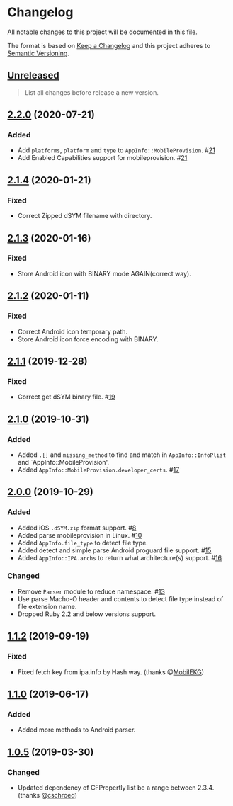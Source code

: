 # Changelog

All notable changes to this project will be documented in this file.

The format is based on [Keep a Changelog](http://keepachangelog.com/en/1.0.0/)
and this project adheres to [Semantic Versioning](http://semver.org/spec/v2.0.0.html).

## [Unreleased]

> List all changes before release a new version.

## [2.2.0] (2020-07-21)

### Added

- Add `platforms`, `platform` and `type` to `AppInfo::MobileProvision`. #[21](https://github.com/icyleaf/app-info/pull/19)
- Add Enabled Capabilities support for mobileprovision. #[21](https://github.com/icyleaf/app-info/pull/19)

## [2.1.4] (2020-01-21)

### Fixed

- Correct Zipped dSYM filename with directory.

## [2.1.3] (2020-01-16)

### Fixed

- Store Android icon with BINARY mode AGAIN(correct way).

## [2.1.2] (2020-01-11)

### Fixed

- Correct Android icon temporary path.
- Store Android icon force encoding with BINARY.

## [2.1.1] (2019-12-28)

### Fixed

- Correct get dSYM binary file. #[19](https://github.com/icyleaf/app-info/pull/19)

## [2.1.0] (2019-10-31)

### Added

- Added `.[]` and `missing_method` to find and match in `AppInfo::InfoPlist` and `AppInfo::MobileProvision'.
- Added `AppInfo::MobileProvision.developer_certs`. #[17](https://github.com/icyleaf/app-info/pull/17)

## [2.0.0] (2019-10-29)

### Added

- Added iOS `.dSYM.zip` format support. #[8](https://github.com/icyleaf/app-info/issues/8)
- Added parse mobileprovision in Linux. #[10](https://github.com/icyleaf/app_info/pull/10)
- Added `AppInfo.file_type` to detect file type.
- Added detect and simple parse Android proguard file support. #[15](https://github.com/icyleaf/app_info/pull/15)
- Added `AppInfo::IPA.archs` to return what architecture(s) support. #[16](https://github.com/icyleaf/app_info/pull/16)

### Changed

- Remove `Parser` module to reduce namespace. #[13](https://github.com/icyleaf/app-info/issues/13)
- Use parse Macho-O header and contents to detect file type instead of file extension name.
- Dropped Ruby 2.2 and below versions support.

## [1.1.2] (2019-09-19)

### Fixed

- Fixed fetch key from ipa.info by Hash way. (thanks @[MobilEKG](https://github.com/MobilEKG))

## [1.1.0] (2019-06-17)

### Added

- Added more methods to Android parser.

## [1.0.5] (2019-03-30)

### Changed

- Updated dependency of CFPropertly list be a range between 2.3.4. (thanks @[cschroed](https://github.com/cschroed))

[Unreleased]: https://github.com/icyleaf/app-info/compare/v2.2.0..HEAD
[2.2.0]: https://github.com/icyleaf/app-info/compare/v2.1.3...v2.1.4
[2.1.4]: https://github.com/icyleaf/app-info/compare/v2.1.3...v2.1.4
[2.1.3]: https://github.com/icyleaf/app-info/compare/v2.1.2...v2.1.3
[2.1.2]: https://github.com/icyleaf/app-info/compare/v2.1.1...v2.1.2
[2.1.1]: https://github.com/icyleaf/app-info/compare/v2.1.0...v2.1.1
[2.1.0]: https://github.com/icyleaf/app-info/compare/v2.0.0...v2.1.0
[2.0.0]: https://github.com/icyleaf/app-info/compare/v1.1.2...v2.0.0
[1.1.2]: https://github.com/icyleaf/app-info/compare/v1.0.5...v1.1.2
[1.1.0]: https://github.com/icyleaf/app-info/compare/v1.0.5...v1.1.0
[1.0.5]: https://github.com/icyleaf/app-info/compare/v0.9.0...v1.0.5

